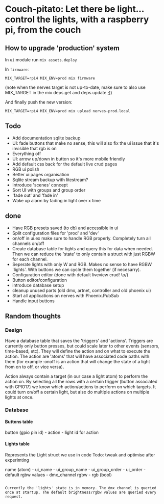 # Couch-pitato: Let there be light...  control the lights, with a raspberry pi, from the couch

## How to upgrade 'production' system

In `ui` module run `mix assets.deploy`

In `firmware`:

`MIX_TARGET=rpi4 MIX_ENV=prod mix firmware`

(note when the nerves target is not up-to-date, make sure to also use MIX_TARGET in the mix deps.get and deps.update ;))

And finally push the new version:

`MIX_TARGET=rpi4 MIX_ENV=prod mix upload nerves-prod.local`

## Todo
- Add documentation sqlite backup
- UI: fade buttons that make no sense, this will also fix the ui issue that it's invisible that rgb is on
- Everything off
- UI: arrow up/down in button so it's more mobile friendly
- Add default css back for the default live crud pages
- RGB ui polish
- Better ui pages organisation
- Sqlite stream backup with litestream?
- Introduce 'scenes' concept
- Sort UI with groups and group order
- 'fade out' and 'fade in'
- Wake up alarm by fading in light over x time


## done
- Have RGB presets saved (to db) and accessible in ui
- Split configuration files for 'prod' and 'dev'
- on/off in ui.ex make sure to handle RGB properly. Completely turn all channels on/off
- Create database table for lights and query this for data when needed. Then we can reduce the 'state' to only contain a struct with just RGBW for each channel.
- Seperate lights with only W and RGB. Makes no sense to have RGBW 'lights'. With buttons we can cycle them together (if necesarry).
- Configuration editor (done with default liveview crud! \o/)
- Button editor/configuration
- introduce database setup
- cleanup unused parts (old dmx, artnet, controller and old phoenix ui)
- Start all applications on nerves with Phoenix.PubSub
- Handle input buttons


## Random thoughts
### Design
Have a database table that saves the 'triggers' and 'actions'. Triggers are currently only button presses, but could scale later to other events (sensors, time-based, etc). They will define the action and on what to execute the action. The action are 'atoms' that will have associated code paths with them (for example :onoff is an action that will change the state of a light from on to off, or vice versa).

Action always contain a target (in our case a light atom) to perform the action on. By selecting all the rows with a certain trigger (button associated with GPIO17) we know which action/actions to perform on which targets. It could turn on/off a certain light, but also do multiple actions on multiple lights at once.


### Database
#### Buttons table
button (gpio pin id) - action - light id for action 

#### Lights table
Represents the Light struct we use in code
Todo: tweak and optimise after experimting

name (atom) - ui_name - ui_group_name - ui_group_order - ui_order - default rgbw values - dmx_channel rgbw - rgb (bool)
```

Currently the 'lights' state is in memory. The dmx channel is queried once at startup. The default brightness/rgbw values are queried every request.

